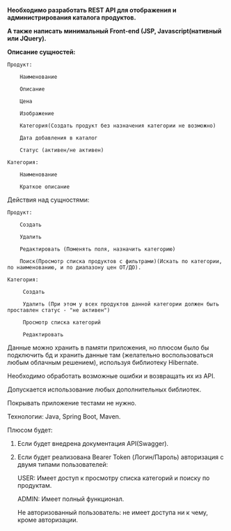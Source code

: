**Необходимо разработать REST API для отображения и администрирования каталога продуктов.**

**А также написать минимальный Front-end (JSP, Javascript(нативный или JQuery).**

**Описание сущностей:**

    Продукт:
    
        Наименование
        
        Описание
        
        Цена
        
        Изображение
        
        Категория(Создать продукт без назначения категории не возможно)
        
        Дата добавления в каталог
        
        Статус (активен/не активен)

    Категория:
    
        Наименование
        
        Краткое описание

Действия над сущностями:

    Продукт:
    
        Создать
        
        Удалить 
        
        Редактировать (Поменять поля, назначить категорию)
        
        Поиск(Просмотр списка продуктов с фильтрами)(Искать по категории, по наименованию, и по диапазону цен ОТ/ДО).
    
    Категория:
    
         Создать
         
         Удалить (При этом у всех продуктов данной категории должен быть проставлен статус - "не активен")
         
         Просмотр списка категорий
         
         Редактировать

Данные можно хранить в памяти приложения, но плюсом было бы подключить бд и хранить данные там (желательно воспользоваться любым облачным решением), используя библиотеку Hibernate.

Необходимо обработать возможные ошибки и возвращать их из API.

Допускается использование любых дополнительных библиотек.

Покрывать приложение тестами не нужно.

Технологии: Java, Spring Boot, Maven.


Плюсом будет:

1) Если будет внедрена документация API(Swagger).
  
2) Если будет реализована Bearer Token (Логин/Пароль) авторизация с двумя типами пользователей:

	USER: Имеет доступ к просмотру списка категорий и поиску по продуктам.

    ADMIN: Имеет полный функционал.
   
    Не авторизованный пользователь: не имеет доступа ни к чему, кроме авторизации.
   
